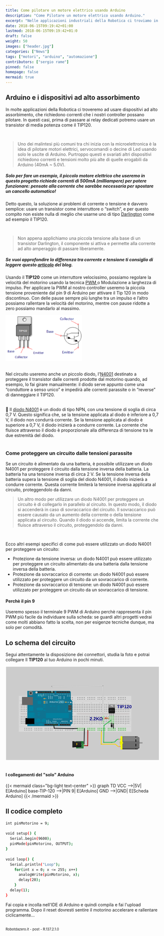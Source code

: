 ```yaml
---
title: Come pilotare un motore elettrico usando Arduino
description: "Come Pilotare un motore elettrico usando Arduino."
excerpt: "Nelle applicazioni industriali della Robotica ci troviamo in genere a lavorare con dispositivi ad alto assorbimento, assai più ostici di LED o piccoli servocomandi: nulla che i delicati circuiti della microelettronica potrebbero mai pilotare. Ci servono i muscoli dei transistor di grande e media potenza come il TIP120..."
date: 2018-06-15T09:19:42+01:00
lastmod: 2018-06-15T09:19:42+01:0
draft: false
weight: 50
images: ["header.jpg"]
categories: ["News"]
tags: ["motori", "arduino", "automazione"]
contributors: ["sergio rame"]
pinned: false
homepage: false
mermaid: true
---
```




## Arduino e i dispositivi ad alto assorbimento

In molte applicazioni della Robotica ci troveremo ad usare dispositivi ad alto assorbimento, che richiedono correnti che i nostri controller possano pilotare. In questi casi, prima di passare ai relay dedicati potremo usare un transistor di media potenza come il TIP120.

<br>

> Uno dei malintesi più comuni tra chi inizia con la microelettronica è la idea di pilotare motori elettrici, servocomandi o decine di Led usando solo le uscite di Arduino. Purtroppo questi e svariati altri dispositivi richiedono correnti e tensioni molto più alte di quelle erogabili da Arduino (40mA ~ 5.0V).

##### Solo per fare un esempio, il piccolo motore elettrico che useremo in questo progetto richiede correnti di 500mA (milliampere) per potere funzionare: pensate alla corrente che sarebbe necessaria per spostare un cancello automatico!

Detto questo, la soluzione ai problemi di corrente o tensione è davvero semplice: usare un transistor come interruttore o “switch”, e per questo compito non esiste nulla di meglio che usarne uno di tipo <a  target="_blank" href="https://it.wikipedia.org/wiki/Transistor_Darlington">Darlington</a> come ad esempio il TIP120.

<br>

> Non appena applichiamo una piccola tensione alla base di un transistor Darlington, il componente si attiva e permette alla corrente ad alto amperaggio di passare liberamente.

##### Se vuoi approfondire la differenza tra corrente e tensione ti consiglio di leggere questo [articolo](https://www.robotdazero.it/blog/la-differenza-tra-corrente-e-tensione) del blog.

Usando il **TIP120** come un interruttore velocissimo, possiamo regolare la velocità del motorino usando la tecnica <a  target="_blank" href = "https://it.wikipedia.org/wiki/Modulazione_di_larghezza_d%27impulso">PWM </a> o Modulazione a larghezza di impulso. Per applicare la PWM al nostro controller useremo la piccola tensione proveniente dal pin 9 di Arduino per attivare il Tip 120 in modo discontinuo. Con delle pause sempre più lunghe tra un impulso e l’altro possiamo rallentare la velocità del motorino, mentre con pause ridotte a zero possiamo mandarlo al massimo.


<img img width="250" class="x figure-img img-fluid lazyload blur-up"  src="images/102.png" alt="schema dei PIN del TIP120">

<br>
<br>

Nel circuito useremo anche un piccolo diodo, l'<a  target="_blank" href="https://en.wikipedia.org/wiki/1N400x_rectifier_diode">N4001</a> destinato a proteggere il transistor dalle correnti prodotte dal motorino quando, ad esempio, lo fai girare manualmente: il diodo serve appunto come una “conduttore a senso unico” e impedirà alle correnti parassite o in “reverse” di danneggiare il TIP120.

<br>

<div class="alert alert-doks d-flexflex-shrink-1" role="alert"> 👋
Il <a href="https://en.wikipedia.org/wiki/1N400x_rectifier_diode" target="_blank">diodo N4001</a> è un diodo di tipo NPN, con una tensione di soglia di circa 0,7 V. Questo significa che, se la tensione applicata al diodo è inferiore a 0,7 V, il diodo non condurrà corrente.
Se la tensione applicata al diodo è superiore a 0,7 V, il diodo inizierà a condurre corrente. La corrente che fluisce attraverso il diodo è proporzionale alla differenza di tensione tra le due estremità del diodo.
</div>

<br>

### Come proteggere un circuito dalle tensioni parassite
Se un circuito è alimentato da una batteria, è possibile utilizzare un diodo N4001 per proteggere il circuito dalla tensione inversa della batteria. La batteria ha una tensione inversa di circa 2 V. Se la tensione inversa della batteria supera la tensione di soglia del diodo N4001, il diodo inizierà a condurre corrente. Questa corrente limiterà la tensione inversa applicata al circuito, proteggendolo da danni.

> Un altro modo per utilizzare un diodo N4001 per proteggere un circuito è di collegarlo in parallelo al circuito. In questo modo, il diodo si accenderà in caso di sovraccarico del circuito. Il sovraccarico può essere causato da un aumento della corrente o della tensione applicata al circuito.
Quando il diodo si accende, limita la corrente che fluisce attraverso il circuito, proteggendolo da danni.

<br>

Ecco altri esempi specifici di come può essere utilizzato un diodo N4001 per proteggere un circuito:

- Protezione da tensione inversa: un diodo N4001 può essere utilizzato per proteggere un circuito alimentato da una batteria dalla tensione inversa della batteria.
- Protezione da sovraccarico di corrente: un diodo N4001 può essere utilizzato per proteggere un circuito da un sovraccarico di corrente.
- Protezione da sovraccarico di tensione: un diodo N4001 può essere utilizzato per proteggere un circuito da un sovraccarico di tensione.

#### Perchè il pin 9
Useremo spesso il terminale 9 PWM di Arduino perchè rappresenta il pin PWM più facile da individuare sulla scheda: se guardi altri progetti vedrai come molti abbiano fatto la scelta, non per esigenze tecniche dunque, ma solo per comodità. 

## Lo schema del circuito
Segui attentamente la disposizione dei connettori, studia la foto e potrai collegare Il **TIP120** al tuo Arduino in pochi minuti.

<img img width="800" class="x figure-img img-fluid lazyload blur-up"  src="images/101.png" alt="schema del driver per motore elettrico con TIP120 per Arduino">

<br>
<br>

#### I collegamenti del "solo" Arduino
{{< mermaid class="bg-light text-center" >}}
graph TD
 VCC -->|5V| E[Arduino]
  base-TIP-120 -->|PIN 9| E[Arduino]
  GND -->|GND| E[Scheda Arduino]
{{< /mermaid >}}


## Il codice completo

```bash
int pinMotorino = 9;

void setup() {
  Serial.begin(9600);
  pinMode(pinMotorino, OUTPUT);  
}

void loop() {
  Serial.println("Loop");
    for(int x = 0; x <= 255; x++)
      analogWrite(pinMotorino, x); 
      delay(20); 
    }    
  delay(1);
}
```

Fai copia e incolla nell'IDE di Arduino e quindi compila e fai l'upload programma. Dopo il reset dovresti sentire il motorino accelerare e rallentare ciclicamente...
<br>
<br>
<p style="font-size: 0.80em;">Robotdazero.it -  post - R.137.2.1.0</p>  